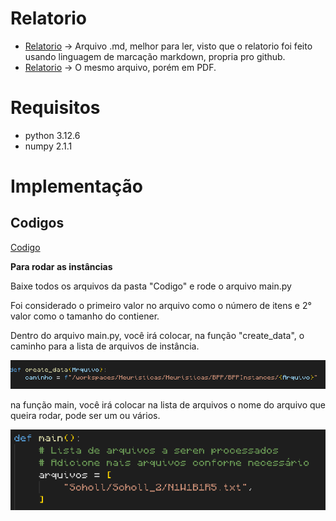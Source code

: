 # Relatorio
- [Relatorio](/BPP/Relatorio/Relatorio.md) -> Arquivo .md, melhor para ler, visto que o relatorio foi feito usando linguagem de marcação markdown, propria pro github.
- [Relatorio](/BPP/Relatorio/Relatorio.pdf) -> O mesmo arquivo, porém em PDF.

# Requisitos

- python 3.12.6
- numpy 2.1.1


# Implementação

## Codigos

[Codigo](/BPP/Codigo/)

**Para rodar as instâncias**

Baixe todos os arquivos da pasta "Codigo" e rode o arquivo main.py

Foi considerado o primeiro valor no arquivo como o número de itens e 2° valor como o tamanho do contiener.

Dentro do arquivo main.py, você irá colocar, na função "create_data", o caminho para a lista de arquivos de instância.

![alt text](/BPP/Imagens/image21.png)

na função main, você irá colocar na lista de arquivos o nome do arquivo que queira rodar, pode ser um ou vários.

![alt text](/BPP/Imagens/image2.png)